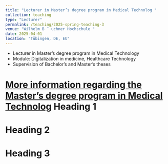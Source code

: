 ```yaml
---
title: "Lecturer in Master’s degree program in Medical Technolog "
collection: teaching
type: "Lecturer"
permalink: /teaching/2025-spring-teaching-3
venue: "Wilhelm B ¨ uchner Hochschule "
date: 2025-04-01
location: "Tübingen, DE, EU"
---
```



- Lecturer in Master’s degree program in Medical Technology
- Module: Digitalization in medicine, Healthcare Technology
- Supervision of Bachelor’s and Master’s theses

[More information regarding the Master’s degree program in Medical Technolog](https://www.wb-fernstudium.de/?referrer=H_GO_SK_0146902&gad_source=1&gad_campaignid=21522888617&gbraid=0AAAAADrRa362z6reiwp_RVIjrlozrBQbB&gclid=EAIaIQobChMIpIWioOPmjgMVy6iDBx20ADEoEAAYASAAEgLx7_D_BwE)
Heading 1
======

Heading 2
======

Heading 3
======
